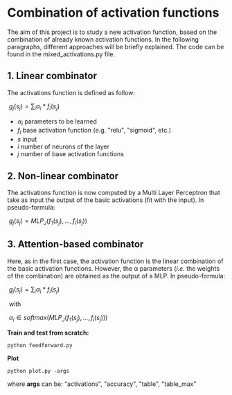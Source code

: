 # Combination of activation functions

The aim of this project is to study a new activation function, based on the combination of already known activation functions. In the following paragraphs, different approaches will be briefly explained. The code can be found in the mixed_activations.py file.



## 1. Linear combinator

The activations function is defined as follow:

​															$g_j(s_j) = \sum_i α_i * f_i(s_j)$

- $α_i$ parameters to be learned
- $f_i$ base activation function (e.g. "relu", "sigmoid", etc.)
- $s$  input
- $i$ number of neurons of the layer
- $j$ number of base activation functions








## 2. Non-linear combinator

The activations function is now computed by a Multi Layer Perceptron that take as input the output of the basic activations (fit with the input).  In pseudo-formula:

​														$g_j(s_j) = MLP_J(f_1(s_j), ... , f_i(s_j))$







## 3. Attention-based combinator

Here, as in the first case, the activation function is the linear combination of the basic activation functions. However, the α parameters (*i.e.* the weights of the combination)  are obtained as the output of a MLP. In pseudo-formula:

​																	$g_j(s_j) = \sum_i α_i * f_i(s_j)$

​																					with

​													$α_i \in softmax(MLP_J(f_1(s_j), ... , f_i(s_j)))$







**Train and test from scratch:**

```
python feedforward.py
```

**Plot**

```
python plot.py -args
```

where **args** can be: "activations", "accuracy", "table", "table_max"